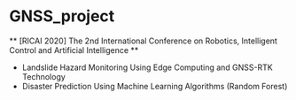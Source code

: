 # GNSS_project
** [RICAI 2020] The 2nd International Conference on Robotics, Intelligent Control and Artificial Intelligence **
- Landslide Hazard Monitoring Using Edge Computing and GNSS-RTK Technology
- Disaster Prediction Using Machine Learning Algorithms (Random Forest)


